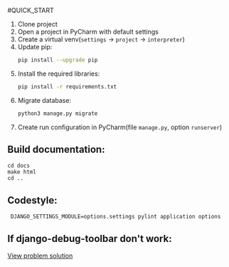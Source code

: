 #QUICK_START

1. Clone project
2. Open a project in PyCharm with default settings
3. Create a virtual venv(`settings` -> `project` -> `interpreter`)
4. Update pip:
   ```bash
   pip install --upgrade pip
   ```
5. Install the required libraries:
   ```bash
   pip install -r requirements.txt
   ```
6. Migrate database:
    ```bash
   python3 manage.py migrate
   ```
7. Create run configuration in PyCharm(file `manage.py`, option `runserver`)


## Build documentation:
```
cd docs
make html
cd ..
```

## Codestyle:
```
 DJANGO_SETTINGS_MODULE=options.settings pylint application options
```

## If django-debug-toolbar don't work:
[View problem solution](https://www.youtube.com/watch?v=1LrWRY_buxE)
